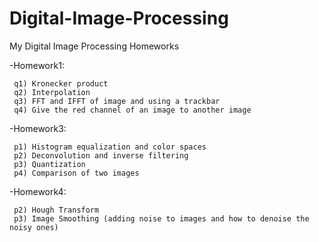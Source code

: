 # Digital-Image-Processing
My Digital Image Processing Homeworks

  -Homework1:  
  
     q1) Kronecker product 
     q2) Interpolation 
     q3) FFT and IFFT of image and using a trackbar 
     q4) Give the red channel of an image to another image
  -Homework3:
  
     p1) Histogram equalization and color spaces
     p2) Deconvolution and inverse filtering
     p3) Quantization
     p4) Comparison of two images
  
  -Homework4:
  
     p2) Hough Transform
     p3) Image Smoothing (adding noise to images and how to denoise the noisy ones)
